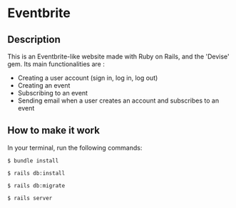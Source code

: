 # Eventbrite


## Description
This is an Eventbrite-like website made with Ruby on Rails, and the 'Devise' gem. 
Its main functionalities are :

- Creating a user account (sign in, log in, log out)
- Creating an event
- Subscribing to an event
- Sending email when a user creates an account and subscribes to an event

## How to make it work
In your terminal, run the following commands:

```shell
$ bundle install
```

```shell
$ rails db:install
```

```shell
$ rails db:migrate
```

```shell
$ rails server
```